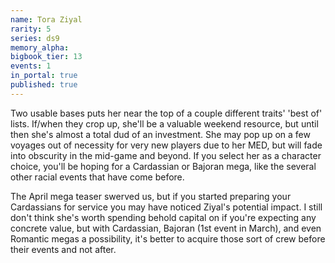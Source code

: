 ```yaml
---
name: Tora Ziyal
rarity: 5
series: ds9
memory_alpha:
bigbook_tier: 13
events: 1
in_portal: true
published: true
---
```


Two usable bases puts her near the top of a couple different traits' 'best of' lists. If/when they crop up, she'll be a valuable weekend resource, but until then she's almost a total dud of an investment. She may pop up on a few voyages out of necessity for very new players due to her MED, but will fade into obscurity in the mid-game and beyond. If you select her as a character choice, you'll be hoping for a Cardassian or Bajoran mega, like the several other racial events that have come before.

The April mega teaser swerved us, but if you started preparing your Cardassians for service you may have noticed Ziyal's potential impact. I still don't think she's worth spending behold capital on if you're expecting any concrete value, but with Cardassian, Bajoran (1st event in March), and even Romantic megas a possibility, it's better to acquire those sort of crew before their events and not after.
